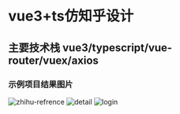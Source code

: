 # vue3+ts仿知乎设计

## 主要技术栈 vue3/typescript/vue-router/vuex/axios

### 示例项目结果图片

![zhihu-refrence](https://user-images.githubusercontent.com/84338417/156725401-7f088e16-35d4-4a91-a06b-34c22036b7f5.png)
![detail](https://user-images.githubusercontent.com/84338417/156725423-cca9476e-3972-4999-a670-1ff6b9e2feb1.png)
![login](https://user-images.githubusercontent.com/84338417/156725568-2077063c-fd62-4dcc-a2e3-70881f67fcaa.png)
